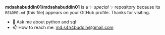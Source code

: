 **mdsahabuddin01/mdsahabuddin01** is a ✨ _special_ ✨ repository because its `README.md` (this file) appears on your GitHub profile.
Thanks for visiting.
- 💬 Ask me about python and sql
- 📫 How to reach me: md.s4h4buddin@gmail.com
